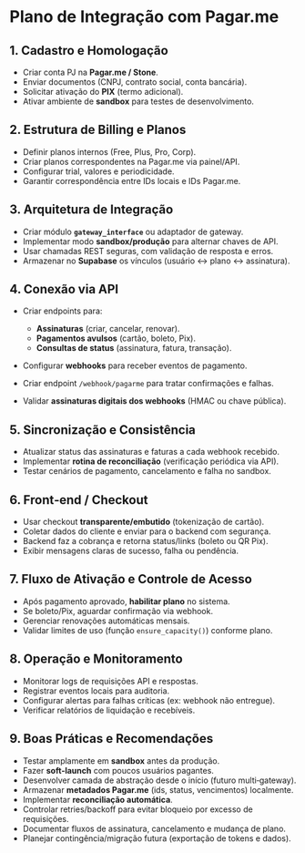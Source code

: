 # Plano de Integração com Pagar.me

## 1. Cadastro e Homologação

* Criar conta PJ na **Pagar.me / Stone**.
* Enviar documentos (CNPJ, contrato social, conta bancária).
* Solicitar ativação do **PIX** (termo adicional).
* Ativar ambiente de **sandbox** para testes de desenvolvimento.

## 2. Estrutura de Billing e Planos

* Definir planos internos (Free, Plus, Pro, Corp).
* Criar planos correspondentes na Pagar.me via painel/API.
* Configurar trial, valores e periodicidade.
* Garantir correspondência entre IDs locais e IDs Pagar.me.

## 3. Arquitetura de Integração

* Criar módulo **`gateway_interface`** ou adaptador de gateway.
* Implementar modo **sandbox/produção** para alternar chaves de API.
* Usar chamadas REST seguras, com validação de resposta e erros.
* Armazenar no **Supabase** os vínculos (usuário ↔ plano ↔ assinatura).

## 4. Conexão via API

* Criar endpoints para:

  * **Assinaturas** (criar, cancelar, renovar).
  * **Pagamentos avulsos** (cartão, boleto, Pix).
  * **Consultas de status** (assinatura, fatura, transação).
* Configurar **webhooks** para receber eventos de pagamento.
* Criar endpoint `/webhook/pagarme` para tratar confirmações e falhas.
* Validar **assinaturas digitais dos webhooks** (HMAC ou chave pública).

## 5. Sincronização e Consistência

* Atualizar status das assinaturas e faturas a cada webhook recebido.
* Implementar **rotina de reconciliação** (verificação periódica via API).
* Testar cenários de pagamento, cancelamento e falha no sandbox.

## 6. Front‑end / Checkout

* Usar checkout **transparente/embutido** (tokenização de cartão).
* Coletar dados do cliente e enviar para o backend com segurança.
* Backend faz a cobrança e retorna status/links (boleto ou QR Pix).
* Exibir mensagens claras de sucesso, falha ou pendência.

## 7. Fluxo de Ativação e Controle de Acesso

* Após pagamento aprovado, **habilitar plano** no sistema.
* Se boleto/Pix, aguardar confirmação via webhook.
* Gerenciar renovações automáticas mensais.
* Validar limites de uso (função `ensure_capacity()`) conforme plano.

## 8. Operação e Monitoramento

* Monitorar logs de requisições API e respostas.
* Registrar eventos locais para auditoria.
* Configurar alertas para falhas críticas (ex: webhook não entregue).
* Verificar relatórios de liquidação e recebíveis.

## 9. Boas Práticas e Recomendações

* Testar amplamente em **sandbox** antes da produção.
* Fazer **soft‑launch** com poucos usuários pagantes.
* Desenvolver camada de abstração desde o início (futuro multi‑gateway).
* Armazenar **metadados Pagar.me** (ids, status, vencimentos) localmente.
* Implementar **reconciliação automática**.
* Controlar retries/backoff para evitar bloqueio por excesso de requisições.
* Documentar fluxos de assinatura, cancelamento e mudança de plano.
* Planejar contingência/migração futura (exportação de tokens e dados).
